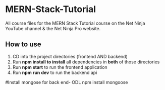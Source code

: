 # MERN-Stack-Tutorial
All course files for the MERN Stack Tutorial course on the Net Ninja YouTube channel &amp; the Net Ninja Pro website.

## How to use
1. CD into the project directories (frontend AND backend)
2. Run **npm install to install** all dependencies in **both** of those directories
3. Run **npm start** to run the frontend application
4. Run **npm run dev** to run the backend api



#Install mongose for back end- ODL 
npm install mongoose